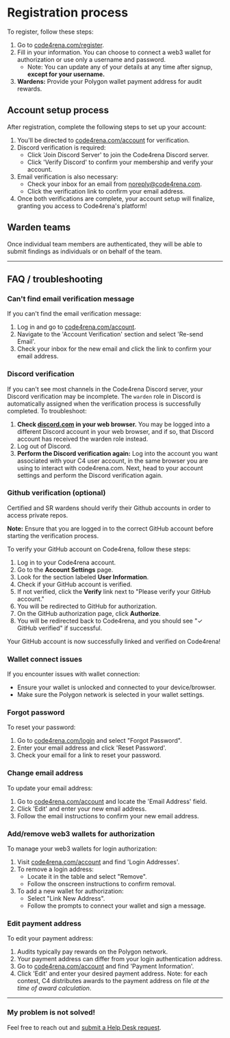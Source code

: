 # Registration process

To register, follow these steps:

1. Go to [code4rena.com/register](https://code4rena.com/register/account).
2. Fill in your information. You can choose to connect a web3 wallet for authorization or use only a username and password. 
   - Note: You can update any of your details at any time after signup, **except for your username.**
3. **Wardens:** Provide your Polygon wallet payment address for audit rewards.

## Account setup process

After registration, complete the following steps to set up your account:

1. You'll be directed to [code4rena.com/account](https://code4rena.com/account) for verification.
2. Discord verification is required:
   - Click 'Join Discord Server' to join the Code4rena Discord server.
   - Click 'Verify Discord' to confirm your membership and verify your account.
3. Email verification is also necessary:
   - Check your inbox for an email from noreply@code4rena.com.
   - Click the verification link to confirm your email address.
4. Once both verifications are complete, your account setup will finalize, granting you access to Code4rena's platform!

## Warden teams

Once individual team members are authenticated, they will be able to submit findings as individuals or on behalf of the team.

---

## FAQ / troubleshooting

### Can't find email verification message

If you can't find the email verification message:

1. Log in and go to [code4rena.com/account](https://code4rena.com/account).
2. Navigate to the 'Account Verification' section and select 'Re-send Email'.
3. Check your inbox for the new email and click the link to confirm your email address.

### Discord verification

If you can't see most channels in the Code4rena Discord server, your Discord verification may be incomplete. The `warden` role in Discord is automatically assigned when the verification process is successfully completed. To troubleshoot:

1. **Check [discord.com](https://discord.com) in your web browser.** You may be logged into a different Discord account in your web browser, and if so, that Discord account has received the warden role instead.
2. Log out of Discord.
3. **Perform the Discord verification again:** Log into the account you want associated with your C4 user account, in the same browser you are using to interact with code4rena.com. Next, head to your account settings and perform the Discord verification again.

### Github verification (optional)

Certified and SR wardens should verify their Github accounts in order to access private repos. 

**Note:** Ensure that you are logged in to the correct GitHub account before starting the verification process.

To verify your GitHub account on Code4rena, follow these steps:

1. Log in to your Code4rena account.
2. Go to the **Account Settings** page.
3. Look for the section labeled **User Information**.
4. Check if your GitHub account is verified.
5. If not verified, click the **Verify** link next to "Please verify your GitHub account."
6. You will be redirected to GitHub for authorization.
7. On the GitHub authorization page, click **Authorize**.
8. You will be redirected back to Code4rena, and you should see "✓ GitHub verified" if successful.

Your GitHub account is now successfully linked and verified on Code4rena!

### Wallet connect issues

If you encounter issues with wallet connection:

- Ensure your wallet is unlocked and connected to your device/browser.
- Make sure the Polygon network is selected in your wallet settings.

### Forgot password

To reset your password:

1. Go to [code4rena.com/login](https://code4rena.com/login) and select "Forgot Password".
2. Enter your email address and click 'Reset Password'.
3. Check your email for a link to reset your password.

### Change email address

To update your email address:

1. Go to [code4rena.com/account](https://code4rena.com/account) and locate the 'Email Address' field.
2. Click 'Edit' and enter your new email address.
3. Follow the email instructions to confirm your new email address.

### Add/remove web3 wallets for authorization

To manage your web3 wallets for login authorization:

1. Visit [code4rena.com/account](https://code4rena.com/account) and find 'Login Addresses'.
2. To remove a login address:
   - Locate it in the table and select "Remove".
   - Follow the onscreen instructions to confirm removal.
3. To add a new wallet for authorization:
   - Select "Link New Address".
   - Follow the prompts to connect your wallet and sign a message.

### Edit payment address

To edit your payment address:

1. Audits typically pay rewards on the Polygon network.
2. Your payment address can differ from your login authentication address.
3. Go to [code4rena.com/account](https://code4rena.com/account) and find 'Payment Information'.
4. Click 'Edit' and enter your desired payment address.
Note: for each contest, C4 distributes awards to the payment address on file *at the time of award calculation*.

---

### My problem is not solved!

Feel free to reach out and [submit a Help Desk request](https://code4rena.com/help/).
